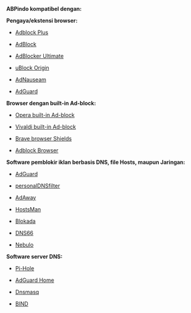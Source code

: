 **ABPindo kompatibel dengan:**

**Pengaya/ekstensi browser:**

- [Adblock Plus](https://adblockplus.org)

- [AdBlock](https://getadblock.com)

- [AdBlocker Ultimate](https://adblockultimate.net)

- [uBlock Origin](https://ublockorigin.com/)

- [AdNauseam](https://adnauseam.io/)

- [AdGuard](https://adguard.com/en/adguard-browser-extension/overview.html)

**Browser dengan built-in Ad-block:**

- [Opera built-in Ad-block](https://www.opera.com/id/features/ad-blocker)

- [Vivaldi built-in Ad-block](https://vivaldi.com/id/features/ad-blocker/)

- [Brave browser Shields](https://support.brave.com/hc/en-us/articles/360022973471-What-is-Shields-)

- [Adblock Browser](https://play.google.com/store/apps/details?id=org.adblockplus.browser)

**Software pemblokir iklan berbasis DNS, file Hosts, maupun Jaringan:**

- [AdGuard](https://adguard.com/id/welcome.html)

- [personalDNSfilter](https://zenz-solutions.de/personaldnsfilter/)

- [AdAway](https://adaway.org)

- [HostsMan](https://www.abelhadigital.com/hostsman/)

- [Blokada](https://blokada.org)

- [DNS66](https://github.com/julian-klode/dns66)

- [Nebulo](https://play.google.com/store/apps/details?id=com.frostnerd.smokescreen)

**Software server DNS:**

- [Pi-Hole](https://pi-hole.net)

- [AdGuard Home](https://adguard.com/en/adguard-home/overview.html)

- [Dnsmasq](https://thekelleys.org.uk/dnsmasq/doc.html)

- [BIND](https://www.isc.org/bind/)
